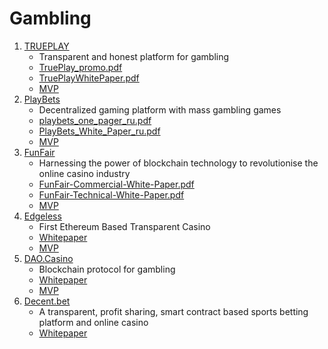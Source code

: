Gambling
========

1. [TRUEPLAY](https://trueplay.io/)
    - Transparent and honest platform for gambling
    - [TruePlay_promo.pdf](https://trueplay.io/docs/en/TruePlay_promo.pdf)
    - [TruePlayWhitePaper.pdf](https://trueplay.io/docs/en/TruePlayWhitePaper.pdf)
    - [MVP](https://mvp.trueplay.io/)
2. [PlayBets](https://playbets.io/)
    - Decentralized gaming platform with mass gambling games
    - [playbets_one_pager_ru.pdf](https://playbets.io/files/playbets_one_pager_ru.pdf)
    - [PlayBets_White_Paper_ru.pdf](https://playbets.io/files/PlayBets_White_Paper_ru.pdf)
    - [MVP](https://games.playbets.io/)
3. [FunFair](https://funfair.io/)
    - Harnessing the power of blockchain technology to revolutionise the online casino industry
    - [FunFair-Commercial-White-Paper.pdf](https://funfair.io/wp-content/uploads/FunFair-Commercial-White-Paper.pdf)
    - [FunFair-Technical-White-Paper.pdf](https://funfair.io/wp-content/uploads/FunFair-Technical-White-Paper.pdf)
    - [MVP](https://showcase.funfair.io/)
4. [Edgeless](https://edgeless.io/)
    - First Ethereum Based Transparent Casino
    - [Whitepaper](https://drive.google.com/file/d/1sXxVywcUWNYD1mGTrb7c86Ml_ZQA9pHm/view)
    - [MVP](https://edgeless.io/#!/games/blackjack)
5. [DAO.Casino](https://dao.casino/)
    - Blockchain protocol for gambling
    - [Whitepaper](https://github.com/DaoCasino/Whitepaper)
    - [MVP](https://platform.dao.casino/)
6. [Decent.bet](https://decent.bet/)
    - A transparent, profit sharing, smart contract based sports betting platform and online casino
    - [Whitepaper](https://decent.bet/whitepaper/)
